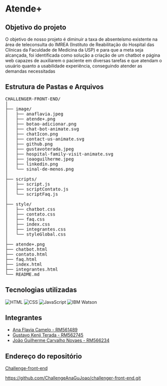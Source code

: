 # Atende+

## Objetivo do projeto

O objetivo de nosso projeto é diminuir a taxa de absenteísmo existente na área de teleconsulta do IMREA (Instituto de Reabilitação do Hospital das Clínicas da Faculdade de Medicina da USP) e para que a meta seja alcançada, foi identificada como solução a criação de um chatbot e página web capazes de auxiliarem o paciente em diversas tarefas e que atendam o usuário quanto a usabilidade experiência, conseguindo atender as demandas necessitadas

## Estrutura de Pastas e Arquivos

<pre>
CHALLENGER-FRONT-END/
│
├── image/
│   ├── anaflavia.jpeg
│   ├── atende+.png
│   ├── botao-adicionar.png
│   ├── chat-bot-animate.svg
│   ├── chatIcon.png
│   ├── contact-us-animate.svg
│   ├── github.png
│   ├── gustavoterada.jpeg
│   ├── hospital-family-visit-animate.svg
│   ├── joaoguilherme.jpeg
│   ├── linkedin.png
│   └── sinal-de-menos.png
│
├── scripts/
│   ├── script.js
│   ├── scriptContato.js
│   └── scriptFaq.js
│
├── style/
│   ├── chatbot.css
│   ├── contato.css
│   ├── faq.css
│   ├── index.css
│   ├── integrantes.css
│   └── styleGlobal.css
│
├── atende+.png
├── chatbot.html
├── contato.html
├── faq.html
├── index.html
├── integrantes.html
└── README.md
</pre>


## Tecnologias utilizadas

![HTML](https://img.shields.io/badge/HTML5-E34F26?style=for-the-badge&logo=html5&logoColor=white)
![CSS](https://img.shields.io/badge/CSS3-1572B6?style=for-the-badge&logo=css3&logoColor=white)
![JavaScript](https://img.shields.io/badge/JavaScript-F7DF1E?style=for-the-badge&logo=javascript&logoColor=black)
![IBM Watson](https://img.shields.io/badge/IBM%20Watsonx-00AEEF?style=for-the-badge&logo=ibm&logoColor=white)


## Integrantes

- [Ana Flavia Camelo - RM561489](https://github.com/afcamelo)
- [Gustavo Kenji Terada - RM562745](https://github.com/Gkenji110)
- [João Guilherme Carvalho Novaes - RM566234](https://github.com/JoaoGuiNovaes)

## Endereço do repositório

[Challenge-front-end](https://github.com/ChallengeAnaGuJoao/challenger-front-end.git)

https://github.com/ChallengeAnaGuJoao/challenger-front-end.git